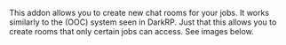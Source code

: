 This addon allows you to create new chat rooms for your jobs. It works similarly to the (OOC) system seen in DarkRP. Just that this allows you to create rooms that only certain jobs can access. See images below.